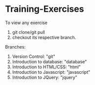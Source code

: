 # Training-Exercises
To view any exercise
  1. git clone/git pull
  2. checkout its respective branch.

Branches:
  1. Version Control: "git"
  2. Introduction to database: "database"
  3. Introduction to HTML/CSS: "html"
  4. Introduction to Javascript: "javascript"
  5. Introduction to JQuery: "jquery"
